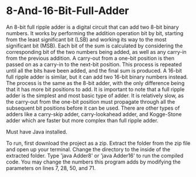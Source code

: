 # 8-And-16-Bit-Full-Adder

An 8-bit full ripple adder is a digital circuit that can add two 8-bit binary numbers. It works by performing the addition operation bit by bit, starting from the least significant bit (LSB) and working its way to the most significant bit (MSB). Each bit of the sum is calculated by considering the corresponding bit of the two numbers being added, as well as any carry-in from the previous addition. A carry-out from a one-bit position is then passed on as a carry-in to the next-bit position. This process is repeated until all the bits have been added, and the final sum is produced.
A 16-bit full ripple adder is similar, but it can add two 16-bit binary numbers instead. The process is the same as the 8-bit adder, with the only difference being that it has more bit positions to add.
It is important to note that a full ripple adder is the simplest and most basic type of adder. It is relatively slow, as the carry-out from the one-bit position must propagate through all the subsequent bit positions before it can be used. There are other types of adders like a carry-skip adder, carry-lookahead adder, and Kogge-Stone adder which are faster but more complex than full ripple adder.


Must have Java installed.

To run, first download the project as a zip. Extract the folder from the zip file and open up your terminal. Change the directory to the inside of the extracted folder. Type 'java Adder8' or 'java Adder16' to run the compiled code.
You may change the numbers this program adds by modifying the parameters on lines 7, 28, 50, and 71.
